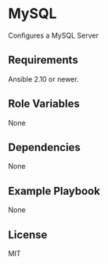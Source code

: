 # MySQL

Configures a MySQL Server

## Requirements

Ansible 2.10 or newer.

## Role Variables

None

## Dependencies

None

## Example Playbook

None

## License

MIT
